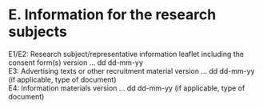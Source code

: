 # E. Information for the research subjects
E1/E2: Research subject/representative information leaflet including the consent form(s) version ... dd dd-mm-yy\
E3: Advertising texts or other recruitment material version ... dd dd-mm-yy (if applicable, type of document)\
E4: Information materials version ... dd dd-mm-yy (if applicable, type of document)